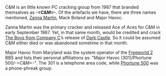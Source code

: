 C&M is an little known PC cracking group from 1987 that branded themselves as **-=C&M=-**. Of the artefacts we have, there are three names mentioned, [Zanna Martin](/p/zanna-martin), Mack Boland and Major Havoc.

Zanna Martin was the primary cracker and released Ace of Aces for C&M in early September 1987. Yet, in that same month, would be credited and crack [The Boys from Company C](/g/boys-from-company-c)’s release of [Dark Castle](/f/b52410a). So it could be assumed C&M either died or was abandoned sometime in that month.

Major Havoc from Maryland was the system operator of the [Freeworld 2](https://demozoo.org/bbs/11829/) BBS and lists their personal affiliations as: "Major Havoc (301)/Phortune 500/-=C&M=-". The 301 is a telephone area code, while [Phortune 500](https://demozoo.org/groups/89794/) was a phone-phreak group.